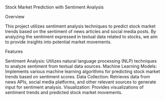 Stock Market Prediction with Sentiment Analysis

Overview

This project utilizes sentiment analysis techniques to predict stock market trends based on the sentiment of news articles and social media posts. By analyzing the sentiment expressed in textual data related to stocks, we aim to provide insights into potential market movements.

Features

Sentiment Analysis: Utilizes natural language processing (NLP) techniques to analyze sentiment from textual data sources.
Machine Learning Models: Implements various machine learning algorithms for predicting stock market trends based on sentiment scores.
Data Collection: Retrieves data from news APIs, social media platforms, and other relevant sources to generate input for sentiment analysis.
Visualization: Provides visualizations of sentiment trends and predicted stock market movements.
